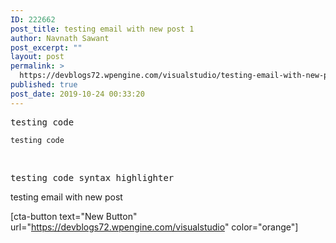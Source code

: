 ```yaml
---
ID: 222662
post_title: testing email with new post 1
author: Navnath Sawant
post_excerpt: ""
layout: post
permalink: >
  https://devblogs72.wpengine.com/visualstudio/testing-email-with-new-post-2/
published: true
post_date: 2019-10-24 00:33:20
---
```

<pre>testing code</pre>

`testing code`

 

<pre class="EnlighterJSRAW" data-enlighter-language="null">testing code syntax highlighter</pre>

testing email with new post

[cta-button text="New Button" url="https://devblogs72.wpengine.com/visualstudio" color="orange"]